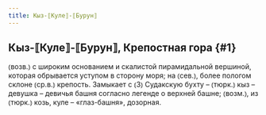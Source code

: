 ```yaml
---
title: Кыз-⟦Куле⟧-⟦Бурун⟧
---
```

## Кыз-⟦Куле⟧-⟦Бурун⟧, Крепостная гора {#1}

⦅возв.⦆ с широким основанием и скалистой пирамидальной вершиной, которая обрывается уступом в сторону моря; на ⦅сев.⦆, более пологом склоне ⦅ср.в.⦆ крепость. Замыкает с ⦅З⦆ Судакскую бухту – ⦅тюрк.⦆ кыз – девушка – девичья башня согласно легенде о верхней башне; ⦅возм.⦆, из ⦅тюрк.⦆ козь, куле – «глаз-башня», дозорная.
